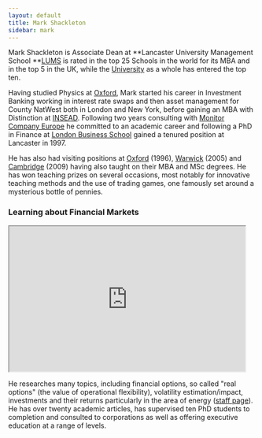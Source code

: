 ```yaml
---
layout: default
title: Mark Shackleton
sidebar: mark
---
```


Mark Shackleton is Associate Dean at **Lancaster University Management
School **[LUMS](http://www.lums.lancs.ac.uk/) is rated in the top 25 Schools in
the world for its MBA and in the top 5 in the UK, while the
[University](http://www.lancs.ac.uk/) as a whole has entered the top ten.

Having studied Physics at [Oxford](http://www.ox.ac.uk), Mark started his
career in Investment Banking working in interest rate swaps and then asset
management for County NatWest both in London and New York, before gaining an
MBA with Distinction at [INSEAD](http://www.insead.fr). Following two years
consulting with [Monitor Company Europe](http://www.monitor.com/) he committed
to an academic career and following a PhD in Finance at [London Business
School](http://www.london.edu) gained a tenured position at Lancaster in 1997.

He has also had visiting positions at
[Oxford](http://www.sbs.ox.ac.uk/Pages/default.aspx) (1996),
[Warwick](http://www.wbs.ac.uk/) (2005) and
[Cambridge](http://www.jbs.cam.ac.uk/) (2009) having also taught on their MBA
and MSc degrees. He has won teaching prizes on several occasions, most notably
for innovative teaching methods and the use of trading games, one famously set
around a mysterious bottle of pennies.

### Learning about Financial Markets

<iframe width="480" height="295" src="https://www.youtube.com/embed/ch_5uuKpiS0"></iframe>

He researches many topics, including financial options, so called "real
options" (the value of operational flexibility), volatility estimation/impact,
investments and their returns particularly in the area of energy ([staff
page](http://www.lums.lancs.ac.uk/accounting/profiles/mark-shackleton/)). He
has over twenty academic articles, has supervised ten PhD students to
completion and consulted to corporations as well as offering executive
education at a range of levels.
